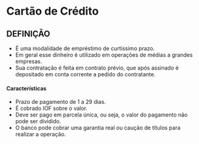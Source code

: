# Cartão de Crédito

## DEFINIÇÃO
* É uma modalidade de empréstimo de curtíssimo prazo.
* Em geral esse dinheiro é utilizado em operações de médias a grandes empresas.
* Sua contratação é feita em contrato prévio, que após assinado é depositado em conta corrente a pedido do contratante.

#### Características
* Prazo de pagamento de 1 a 29 dias.
* É cobrado IOF sobre o valor.
* Deve ser pago em parcela única, ou seja, o valor do pagamento não pode ser dividido.
* O banco pode cobrar uma garantia real ou caução de títulos para realizar a operação.
